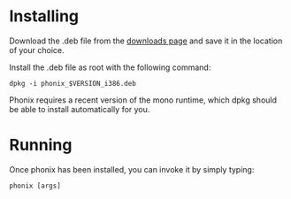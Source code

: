 # Installing #

Download the .deb file from the [downloads page](http://code.google.com/p/phonix/downloads/list) and save it in the location of your choice.

Install the .deb file as root with the following command:

`dpkg -i phonix_$VERSION_i386.deb`

Phonix requires a recent version of the mono runtime, which dpkg should be able to install automatically for you.

# Running #

Once phonix has been installed, you can invoke it by simply typing:

`phonix [args]`